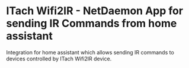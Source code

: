 # ITach Wifi2IR - NetDaemon App for sending IR Commands from home assistant

Integration for home assistant which allows sending IR commands to devices controlled by ITach Wifi2IR device.